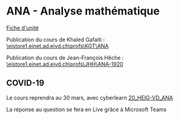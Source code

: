 # ANA - Analyse mathématique

[Fiche d'unité](Fiche_unite_ANA_2019.pdf)

Publication du cours de Khaled Gafaiti : [\\eistore1.einet.ad.eivd.ch\profs\KGT\ANA](\\eistore1.einet.ad.eivd.ch\profs\KGT\ANA)

Publication du cours de Jean-François Hêche : [\\eistore1.einet.ad.eivd.ch\profs\JHH\ANA-1920](\\eistore1.einet.ad.eivd.ch\profs\JHH\ANA-1920)

## COVID-19

Le cours reprendra au 30 mars, avec cyberlearn [20_HEIG-VD_ANA](https://cyberlearn.hes-so.ch/course/view.php?id=15340)

La réponse au question se fera en Live grâce à Microsoft Teams